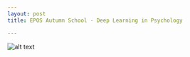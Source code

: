 ```yaml
---
layout: post
title: EPOS Autumn School - Deep Learning in Psychology 

---
```


![alt text](https://github.com/epos-deep-learning/edl.github.io/tree/master/_imgs/uva.jpg)


